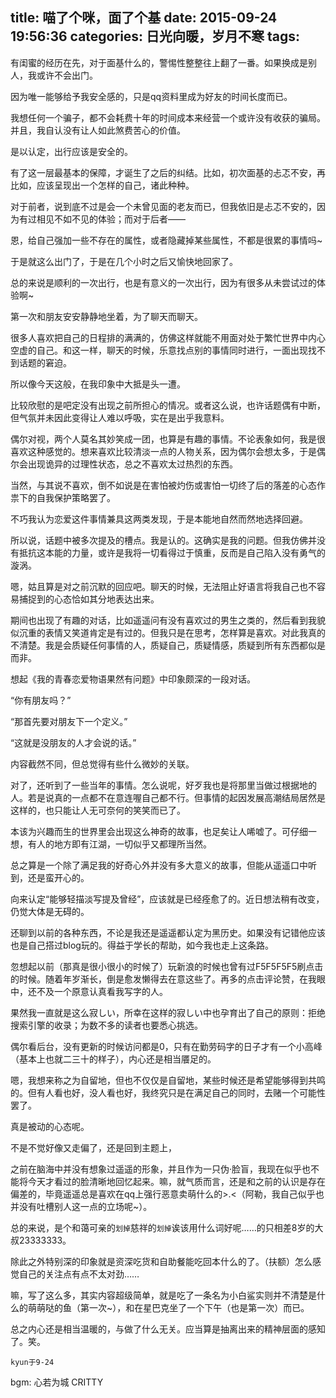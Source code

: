 title: 喵了个咪，面了个基
date: 2015-09-24 19:56:36
categories: 日光向暖，岁月不寒
tags: 
---

有闺蜜的经历在先，对于面基什么的，警惕性整整往上翻了一番。如果换成是别人，我或许不会出门。

因为唯一能够给予我安全感的，只是qq资料里成为好友的时间长度而已。

我想任何一个骗子，都不会耗费十年的时间成本来经营一个或许没有收获的骗局。并且，我自认没有让人如此煞费苦心的价值。

<!-- more -->

是以认定，出行应该是安全的。

有了这一层最基本的保障，才诞生了之后的纠结。比如，初次面基的忐忑不安，再比如，应该呈现出一个怎样的自己，诸此种种。

对于前者，说到底不过是会一个未曾见面的老友而已，但我依旧是忐忑不安的，因为有过相见不如不见的体验；而对于后者——

恩，给自己强加一些不存在的属性，或者隐藏掉某些属性，不都是很累的事情吗~

于是就这么出门了，于是在几个小时之后又愉快地回家了。

总的来说是顺利的一次出行，也是有意义的一次出行，因为有很多从未尝试过的体验啊~

第一次和朋友安安静静地坐着，为了聊天而聊天。

很多人喜欢把自己的日程排的满满的，仿佛这样就能不用面对处于繁忙世界中内心空虚的自己。和这一样，聊天的时候，乐意找点别的事情同时进行，一面出现找不到话题的窘迫。

所以像今天这般，在我印象中大抵是头一遭。

比较欣慰的是吧定没有出现之前所担心的情况。或者这么说，也许话题偶有中断，但气氛并未因此变得让人难以呼吸，实在是出乎我意料。

偶尔对视，两个人莫名其妙笑成一团，也算是有趣的事情。不论表象如何，我是很喜欢这种感觉的。想来喜欢比较清淡一点的人物关系，因为偶尔会想太多，于是偶尔会出现诡异的过理性状态，总之不喜欢太过热烈的东西。

当然，与其说不喜欢，倒不如说是在害怕被灼伤或害怕一切终了后的落差的心态作祟下的自我保护策略罢了。

不巧我认为恋爱这件事情兼具这两类发现，于是本能地自然而然地选择回避。

所以说，话题中被多次提及的槽点。我是认的。这确实是我的问题。但我仿佛并没有抵抗这本能的力量，或许是我将一切看得过于慎重，反而是自己陷入没有勇气的漩涡。

嗯，姑且算是对之前沉默的回应吧。聊天的时候，无法阻止好语言将我自己也不容易捕捉到的心态恰如其分地表达出来。

期间也出现了有趣的对话，比如遥遥问有没有喜欢过的男生之类的，然后看到我貌似沉重的表情又笑道肯定是有过的。但我只是在思考，怎样算是喜欢。对此我真的不清楚。我是会质疑任何事情的人，质疑自己，质疑情感，质疑到所有东西都似是而非。

想起《我的青春恋爱物语果然有问题》中印象颇深的一段对话。

“你有朋友吗？”

“那首先要对朋友下一个定义。”

“这就是没朋友的人才会说的话。”

内容截然不同，但总觉得有些什么微妙的关联。

对了，还听到了一些当年的事情。怎么说呢，好歹我也是将那里当做过根据地的人。若是说真的一点都不在意连喔自己都不行。但事情的起因发展高潮结局居然是这样的，也只能让人无可奈何的笑笑而已了。

本该为兴趣而生的世界里会出现这么神奇的故事，也足矣让人唏嘘了。可仔细一想，有人的地方即有江湖，一切似乎又都理所当然。

总之算是一个除了满足我的好奇心外并没有多大意义的故事，但能从遥遥口中听到，还是蛮开心的。

向来认定“能够轻描淡写提及曾经”，应该就是已经痊愈了的。近日想法稍有改变，仍觉大体是无碍的。

还聊到以前的各种东西，不论是我还是遥遥都认定为黑历史。如果没有记错他应该也是自己搭过blog玩的。得益于学长的帮助，如今我也走上这条路。

忽想起以前（那真是很小很小的时候了）玩新浪的时候也曾有过F5F5F5F5刷点击的时候。随着年岁渐长，倒是愈发懒得去在意这些了。再多的点击评论赞，在我眼中，还不及一个原意认真看我写字的人。

果然我一直就是这么寂しい，所幸在这样的寂しい中也孕育出了自己的原则：拒绝搜索引擎的收录；为数不多的读者也要悉心挑选。

偶尔看后台，没有更新的时候访问都是0，只有在勤劳码字的日子才有一个小高峰（基本上也就二三十的样子），内心还是相当餍足的。

嗯，我想来称之为自留地，但也不仅仅是自留地，某些时候还是希望能够得到共鸣的。但有人看也好，没人看也好，我终究只是在满足自己的同时，去赌一个可能性罢了。

真是被动的心态呢。

不是不觉好像又走偏了，还是回到主题上，

之前在脑海中并没有想象过遥遥的形象，并且作为一只伪·脸盲，我现在似乎也不能将今天才看过的脸清晰地回忆起来。嘛，就气质而言，还是和之前的认识是存在偏差的，毕竟遥遥总是喜欢在qq上强行恶意卖萌什么的>.<（阿勒，我自己似乎也并没有吐槽别人这一点的立场呢~）。

总的来说，是个和蔼可亲的`划掉`慈祥的`划掉`诶该用什么词好呢……的只相差8岁的大叔23333333。

除此之外特别深的印象就是资深吃货和自助餐能吃回本什么的了。（扶额）怎么感觉自己的关注点有点不太对劲……

嘛，写了这么多，其实内容超级简单，就是吃了一条名为小白鲨实则并不清楚是什么的萌萌哒的鱼（第一次~），和在星巴克坐了一个下午（也是第一次）而已。

总之内心还是相当温暖的，与做了什么无关。应当算是抽离出来的精神层面的感知了。笑。


`kyun于9-24`

bgm: 心若为城 CRITTY